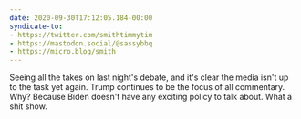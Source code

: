 ```yaml
---
date: 2020-09-30T17:12:05.184-00:00
syndicate-to:
- https://twitter.com/smithtimmytim
- https://mastodon.social/@sassybbq
- https://micro.blog/smith
---
```

Seeing all the takes on last night's debate, and it's clear the media isn't up to the task yet again. Trump continues to be the focus of all commentary. Why? Because Biden doesn't have any exciting policy to talk about. What a shit show.
